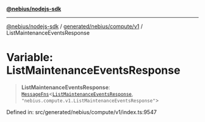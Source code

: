 [**@nebius/nodejs-sdk**](../../../../../README.md)

---

[@nebius/nodejs-sdk](../../../../../README.md) / [generated/nebius/compute/v1](../README.md) / ListMaintenanceEventsResponse

# Variable: ListMaintenanceEventsResponse

> **ListMaintenanceEventsResponse**: [`MessageFns`](../../../../../runtime/protos/core/interfaces/MessageFns.md)\<[`ListMaintenanceEventsResponse`](../interfaces/ListMaintenanceEventsResponse.md), `"nebius.compute.v1.ListMaintenanceEventsResponse"`\>

Defined in: src/generated/nebius/compute/v1/index.ts:9547
